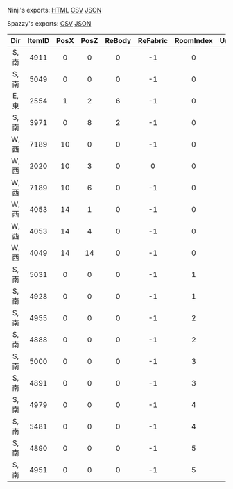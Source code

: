 Ninji's exports: [HTML](https://wuffs.org/acnh/bcsv_140/html/IndoorPhotoStudioItemParam.html) [CSV](https://wuffs.org/acnh/bcsv_140/csv/IndoorPhotoStudioItemParam.csv) [JSON](https://wuffs.org/acnh/bcsv_140/json/IndoorPhotoStudioItemParam.json)

Spazzy's exports: [CSV](https://github.com/McSpazzy/acnh-csv/blob/master/IndoorPhotoStudioItemParam.csv) [JSON](https://github.com/McSpazzy/acnh-json/blob/master/IndoorPhotoStudioItemParam.json)

| Dir | ItemID | PosX | PosZ | ReBody | ReFabric | RoomIndex | UniqueID |
|:--:|:--:|:--:|:--:|:--:|:--:|:--:|:--:|
| S,南 | 4911 | 0 | 0 | 0 | -1 | 0 | 2 | 
| S,南 | 5049 | 0 | 0 | 0 | -1 | 0 | 3 | 
| E,東 | 2554 | 1 | 2 | 6 | -1 | 0 | 4 | 
| S,南 | 3971 | 0 | 8 | 2 | -1 | 0 | 5 | 
| W,西 | 7189 | 10 | 0 | 0 | -1 | 0 | 6 | 
| W,西 | 2020 | 10 | 3 | 0 | 0 | 0 | 7 | 
| W,西 | 7189 | 10 | 6 | 0 | -1 | 0 | 8 | 
| W,西 | 4053 | 14 | 1 | 0 | -1 | 0 | 9 | 
| W,西 | 4053 | 14 | 4 | 0 | -1 | 0 | 10 | 
| W,西 | 4049 | 14 | 14 | 0 | -1 | 0 | 11 | 
| S,南 | 5031 | 0 | 0 | 0 | -1 | 1 | 12 | 
| S,南 | 4928 | 0 | 0 | 0 | -1 | 1 | 13 | 
| S,南 | 4955 | 0 | 0 | 0 | -1 | 2 | 14 | 
| S,南 | 4888 | 0 | 0 | 0 | -1 | 2 | 15 | 
| S,南 | 5000 | 0 | 0 | 0 | -1 | 3 | 16 | 
| S,南 | 4891 | 0 | 0 | 0 | -1 | 3 | 17 | 
| S,南 | 4979 | 0 | 0 | 0 | -1 | 4 | 18 | 
| S,南 | 5481 | 0 | 0 | 0 | -1 | 4 | 19 | 
| S,南 | 4890 | 0 | 0 | 0 | -1 | 5 | 20 | 
| S,南 | 4951 | 0 | 0 | 0 | -1 | 5 | 21 | 
